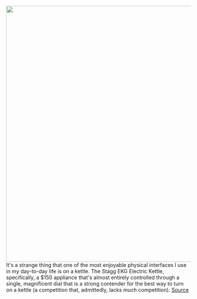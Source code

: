 <img src='https://cdn.vox-cdn.com/thumbor/PLq4tzPVQ6-FG5b3CeRaYIhSQWI=/0x0:2040x1360/1200x800/filters:focal(942x480:1268x806)/cdn.vox-cdn.com/uploads/chorus_image/image/69931059/dbohn_210622_4648_0002.0.jpg' width='700px' /><br/>
It's a strange thing that one of the most enjoyable physical interfaces I use in my day-to-day life is on a kettle. The Stagg EKG Electric Kettle, specifically, a $150 appliance that's almost entirely controlled through a single, magnificent dial that is a strong contender for the best way to turn on a kettle (a competition that, admittedly, lacks much competition).
<a href='https://www.theverge.com/22696994/fellow-stagg-kettle-dial-button-tea-coffee-interface'> Source <a/>